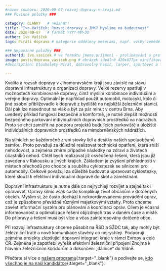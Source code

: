 ```yaml
---
#název souboru: 2020-09-07-rozvoj-dopravy-v-kraji.md
### Povinné položky ###

category: CLANKY   # nešahat!
title: "Ivo Vašíček: Rozvoj dopravy v JMK? Myslíme na budoucnost" 
date: 2020-09-07   # formát YYYY-MM-DD
author: Ivo Vašíček
tags: Piráti doprava # kategorie odděleny mezerami, např. volby zemědělství životní-prostředí piráti (viz https://jihomoravsky.pirati.cz/tags/)

### Nepovinné položky ###
authorId: ivo.vasicek # ve formátu jmeno.prijmeni - prolinkování s profilem přes uid 
image: posts/doprava_vasicek.png # obrázek ideálně 420x677px minifikovaný přes https://tinypng.com/
#description: Dlouholetý Pirát, dobrovolný hasič, larper, sportovec a fanda 3D tisku stojí v čele jihomoravské pirátské kandidátky. S čím vede Piráty na kraj?

---
```


Kvalita a rozsah dopravy v Jihomoravském kraji jsou závislé na stavu dopravní infrastruktury a organizaci dopravy. Velké rezervy spatřuji v možnostech kombinované dopravy, čímž myslím kombinace individuální a veřejné dopravy. Optimální je například použít automobil, motocykl, kolo či jiné osobní přibližovadlo k dopravě z bydliště na nejbližší železniční stanici. Dál pak lze nasednout na vlak a být za pár minut v centru Brna. Aby uvedený příklad fungoval bezpečně a komfortně, je nutné zlepšit možnosti bezpečného parkování individuálních dopravních prostředků na nádražích. Proto se chci zaměřit na podporu projektů budujících parkoviště a úložiště individuálních dopravních prostředků na mimobrněnských nádražích.

Na silnicích se každoročně zraní stovky lidí a desítky našich spoluobčanů zemřou. Proto považuji za důležité realizovat technická opatření, která sníží nehodovost, a zejména zmírní případné následky na zdraví a životech účastníků nehod. Chtěl bych realizovat již osvědčená řešení, která jsou již zavedena v Rakousku a jiných krajích. Základem je zvýšení přehlednosti v místech přechodů pro chodce a souběhu cyklostezek se silnicemi pro automobily. Celkově považuji za důležité budovat a upravovat cyklostezky, které slouží k efektivní individuální dopravě do škol a zaměstnání.

Dopravní infrastrukturu je nutné dále co nejrychleji rozvíjet a stejně tak i opravovat. Opravy silnic však často komplikují život občanům v dotčených obcích. Myslím si, že často dochází k nekoordinovanému provádění oprav, což je způsobeno převážně různými majetkovými vztahy. Proto chceme zavést informační systém pro plánování a koordinaci oprav. Cílem je včasná informovanost a optimalizace řešení objízdných tras v daném čase a místě. Do přípravy a řešení musí být více a včas zainteresovány dotčené obce.

Při rozvoji infrastruktury chceme působit na ŘSD a SŽDC tak, aby mohly být železniční tratě a nové komunikace stavěny co nejrychleji. Podporuji zejména projekty zlepšující dopravní integraci kraje v rámci Evropy a celé ČR. Zejména je zapotřebí vyřešit efektivní železniční připojení Znojma k hlavním železničním koridorům a dokončení „dálnice“ do Vídně. 

Přečtete si více o [našem programu](https://jihomoravsky.pirati.cz/program/){:target="_blank"} a podívejte se, [kdo všechno je na naší kandidátce](https://jihomoravsky.pirati.cz/kandidatka/){:target="_blank"}.
